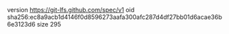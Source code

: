 version https://git-lfs.github.com/spec/v1
oid sha256:ec8a9acb1d4146f0d8596273aafa300afc287d4df27bb01d6acae36b6e3123d6
size 295
